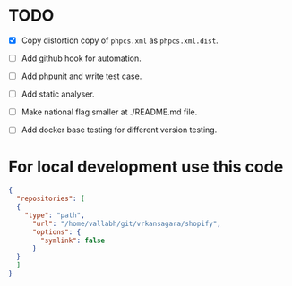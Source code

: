 # TODO

- [x] Copy distortion copy of `phpcs.xml` as `phpcs.xml.dist`.
- [ ] Add github hook for automation.
- [ ] Add phpunit and write test case.
- [ ] Add static analyser.
- [ ] Make national flag smaller at ./README.md file.
- [ ] Add docker base testing for different version testing.















# For local development use this code

~~~json
{
  "repositories": [
  {
    "type": "path",
      "url": "/home/vallabh/git/vrkansagara/shopify",
      "options": {
        "symlink": false
      }
  }
  ]
}
~~~

